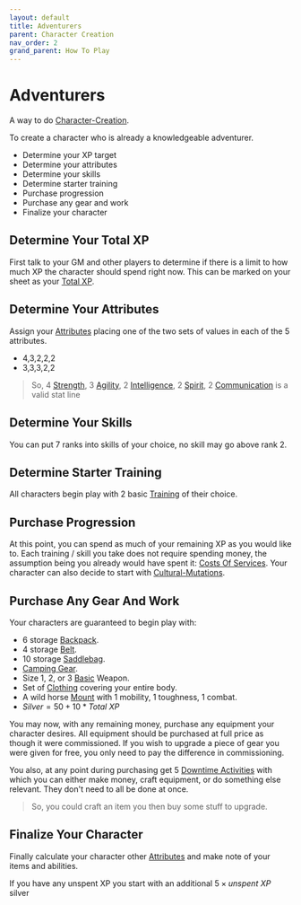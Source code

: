 ```yaml
---
layout: default
title: Adventurers
parent: Character Creation
nav_order: 2
grand_parent: How To Play
---
```


# Adventurers

A way to do [Character-Creation](Character-Creation).

To create a character who is already a knowledgeable adventurer.

- Determine your XP target
- Determine your attributes
- Determine your skills
- Determine starter training
- Purchase progression
- Purchase any gear and work
- Finalize your character

## Determine Your Total XP

First talk to your GM and other players to determine if there is a limit to how much XP the character should spend right now. This can be marked on your sheet as your [Total XP](Game/Blocks/Total-XP).

## Determine Your Attributes

Assign your [Attributes](Core/Attributes) placing one of the two sets of values in each of the 5 attributes.

- 4,3,2,2,2
- 3,3,3,2,2

> So, 4 [Strength](Core/Strength), 3 [Agility](Core/Agility), 2 [Intelligence](Core/Intelligence), 2 [Spirit](Core/Spirit), 2 [Communication](Core/Communication) is a valid stat line

## Determine Your Skills

You can put 7 ranks into skills of your choice, no skill may go above rank 2.

## Determine Starter Training

All characters begin play with 2 basic [Training](Character-Development#Training) of their choice.

## Purchase Progression

At this point, you can spend as much of your remaining XP as you would like to. Each training / skill you take does not require spending money, the assumption being you already would have spent it: [Costs Of Services](Services#Costs%20Of%20Services). Your character can also decide to start with [Cultural-Mutations](Cultural-Mutations).

## Purchase Any Gear And Work

Your characters are guaranteed to begin play with:

- 6 storage [Backpack](Storage#Backpack).
- 4 storage [Belt](Storage#Belt).
- 10 storage [Saddlebag](Storage#Saddlebag).
- [Camping Gear](Game/Example-Gear.md#Camping%20Gear).
- Size 1, 2, or 3 [Basic](Core/Weapons#Basic) Weapon.
- Set of [Clothing](Game/Example-Gear.md#Clothing) covering your entire body.
- A wild horse [Mount](Mounts) with 1 mobility, 1 toughness, 1 combat.
- $Silver = 50 + 10 * Total\ XP$

You may now, with any remaining money, purchase any equipment your character desires. All equipment should be purchased at full price as though it were commissioned. If you wish to upgrade a piece of gear you were given for free, you only need to pay the difference in commissioning.

You also, at any point during purchasing get 5 [Downtime Activities](Activities#Downtime%20Activity) with which you can either make money, craft equipment, or do something else relevant. They don't need to all be done at once.

> So, you could craft an item you then buy some stuff to upgrade.

## Finalize Your Character

Finally calculate your character other [Attributes](Core/Attributes) and make note of your items and abilities.

If you have any unspent XP you start with an additional $5 \times unspent\ XP$ silver
